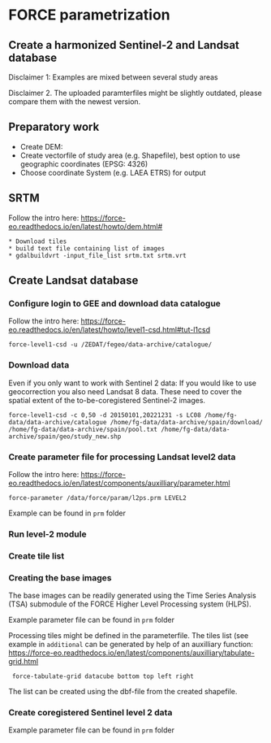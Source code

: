 # FORCE parametrization

## Create a harmonized Sentinel-2 and Landsat database

Disclaimer 1: Examples are mixed between several study areas

Disclaimer 2. The uploaded paramterfiles might be slightly outdated, please compare them with the newest version.

## Preparatory work
* Create DEM:
* Create vectorfile of study area (e.g. Shapefile), best option to use geographic coordinates (EPSG: 4326)
* Choose coordinate System (e.g. LAEA ETRS) for output

## SRTM
Follow the intro here:  https://force-eo.readthedocs.io/en/latest/howto/dem.html#
    
    * Download tiles
    * build text file containing list of images
    * gdalbuildvrt -input_file_list srtm.txt srtm.vrt
   
    
## Create Landsat database

### Configure login to GEE and download data catalogue
Follow the intro here: https://force-eo.readthedocs.io/en/latest/howto/level1-csd.html#tut-l1csd

    force-level1-csd -u /ZEDAT/fegeo/data-archive/catalogue/
    
    
### Download data
Even if you only want to work with Sentinel 2 data: If you would like to use geocorrection you also need Landsat 8 data. 
These need to cover the spatial extent of the to-be-coregistered Sentinel-2 images. 
    
    force-level1-csd -c 0,50 -d 20150101,20221231 -s LC08 /home/fg-data/data-archive/catalogue /home/fg-data/data-archive/spain/download/ /home/fg-data/data-archive/spain/pool.txt /home/fg-data/data-archive/spain/geo/study_new.shp


### Create parameter file for processing Landsat level2 data
Follow the intro here: https://force-eo.readthedocs.io/en/latest/components/auxilliary/parameter.html

    force-parameter /data/force/param/l2ps.prm LEVEL2
    
Example can be found in ``prm`` folder
    
### Run level-2 module


### Create tile list


### Creating the base images
The base images can be readily generated using the Time Series Analysis (TSA) submodule of the FORCE Higher Level Processing system (HLPS).

Example parameter file can be found in ``prm`` folder

Processing tiles might be defined in the parameterfile. The tiles list (see example in ``additional`` can be generated by help of an auxilliary function: https://force-eo.readthedocs.io/en/latest/components/auxilliary/tabulate-grid.html

     force-tabulate-grid datacube bottom top left right

The list can be created using the dbf-file from the created shapefile.

### Create coregistered Sentinel level 2 data

Example parameter file can be found in ``prm`` folder

